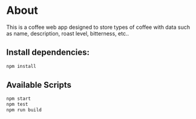 # About

This is a coffee web app designed to store types of coffee with data such as name, description, roast level, bitterness, etc..

## Install dependencies:

```bash
npm install
```

## Available Scripts

```bash
npm start
npm test
npm run build
```
